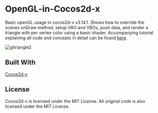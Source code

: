 # OpenGL-in-Cocos2d-x
Basic openGL usage in cocos2d-x v3.14.1. Shows how to override the scenes onDraw method, setup VAO and VBOs, push data, and render a triangle with per vertex color using a basic shader. Accompanying tutorial explaining all code and concepts in detail can be found [here](http://www.lavaxp.net/an-intro-to-opengl-using-cocos2d-x/).

![gltriangle2](https://user-images.githubusercontent.com/27367475/69743858-fdd65180-10f3-11ea-95e4-d5c26b69417e.png)

## Built With

[Cocos2d-x](https://github.com/cocos2d/cocos2d-x)

## License

Cocos2d-x is licensed under the MIT License.
All original code is also licensed under the MIT License.
